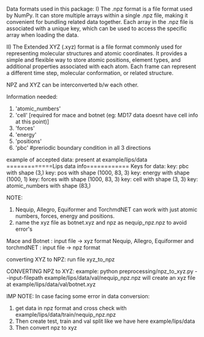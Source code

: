 Data formats used in this package:
I) The .npz format is a file format used by NumPy. It can store multiple arrays within a single .npz file, making it convenient for bundling related data together. Each array in the .npz file is associated with a unique key, which can be used to access the specific array when loading the data.

II) The Extended XYZ (.xyz) format is a file format commonly used for representing molecular structures and atomic coordinates. It provides a simple and flexible way to store atomic positions, element types, and additional properties associated with each atom. Each frame can represent a different time step, molecular conformation, or related structure.

NPZ and XYZ can be interconverted b/w each other.




Information needed:

1. 'atomic_numbers'
2. 'cell' [required for mace and botnet (eg: MD17 data doesnt have cell info at this point)]
3. 'forces'
4. 'energy'
5. 'positions'
6. 'pbc' #preriodic boundary condition in all 3 directions

example of accepted data: present at example/lips/data
    =============Lips data info============
    Keys for data:
    key: pbc with shape (3,)
    key: pos with shape (1000, 83, 3)
    key: energy with shape (1000, 1)
    key: forces with shape (1000, 83, 3)
    key: cell with shape (3, 3)
    key: atomic_numbers with shape (83,)

NOTE: 
1. Nequip, Allegro, Equiformer and TorchmdNET can work with just atomic numbers, forces, energy and positions.
2. name the xyz file as botnet.xyz and npz as nequip_npz.npz to avoid error's


Mace and Botnet : input file -> xyz format
Nequip, Allegro, Equiformer and torchmdNET : input file -> npz format


converting XYZ to NPZ:
run file xyz_to_npz


CONVERTING NPZ to XYZ:
example: 
python preprocessing/npz_to_xyz.py --input-filepath example/lips/data/val/nequip_npz.npz
will create an xyz file at example/lips/data/val/botnet.xyz


IMP NOTE:
In case facing some error in data conversion: 
1) get data in npz format and cross check with example/lips/data/train/nequip_npz.npz
2) Then create test, train and val split like we have here example/lips/data
3) Then convert npz to xyz 

